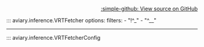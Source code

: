 <div style="text-align: right;" markdown>

[:simple-github: View source on GitHub][GitHub]

  [GitHub]: https://github.com/geospaitial-lab/aviary/blob/main/aviary/inference/tile_fetcher.py

</div>

::: aviary.inference.VRTFetcher
    options:
      filters:
      - "!^_"
      - "^__"

---

::: aviary.inference.VRTFetcherConfig
